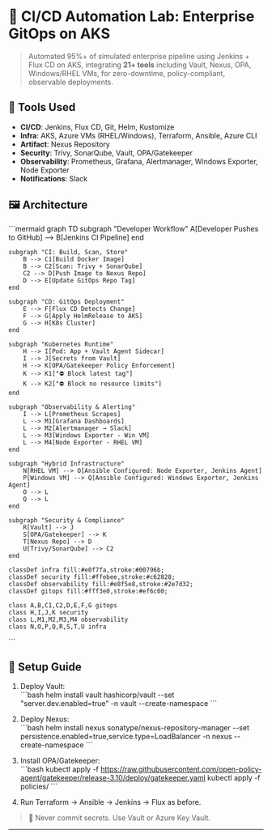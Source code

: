 # 🚀 CI/CD Automation Lab: Enterprise GitOps on AKS

> Automated 95%+ of simulated enterprise pipeline using Jenkins + Flux CD on AKS, integrating **21+ tools** including Vault, Nexus, OPA, Windows/RHEL VMs, for zero-downtime, policy-compliant, observable deployments.

## 🧰 Tools Used
- **CI/CD**: Jenkins, Flux CD, Git, Helm, Kustomize
- **Infra**: AKS, Azure VMs (RHEL/Windows), Terraform, Ansible, Azure CLI
- **Artifact**: Nexus Repository
- **Security**: Trivy, SonarQube, Vault, OPA/Gatekeeper
- **Observability**: Prometheus, Grafana, Alertmanager, Windows Exporter, Node Exporter
- **Notifications**: Slack

## 🖼️ Architecture
\`\`\`mermaid
graph TD
    subgraph "Developer Workflow"
        A[Developer Pushes to GitHub] --> B[Jenkins CI Pipeline]
    end

    subgraph "CI: Build, Scan, Store"
        B --> C1[Build Docker Image]
        B --> C2[Scan: Trivy + SonarQube]
        C2 --> D[Push Image to Nexus Repo]
        D --> E[Update GitOps Repo Tag]
    end

    subgraph "CD: GitOps Deployment"
        E --> F[Flux CD Detects Change]
        F --> G[Apply HelmRelease to AKS]
        G --> H[K8s Cluster]
    end

    subgraph "Kubernetes Runtime"
        H --> I[Pod: App + Vault Agent Sidecar]
        I --> J[Secrets from Vault]
        H --> K[OPA/Gatekeeper Policy Enforcement]
        K --> K1["⛔ Block latest tag"]
        K --> K2["⛔ Block no resource limits"]
    end

    subgraph "Observability & Alerting"
        I --> L[Prometheus Scrapes]
        L --> M1[Grafana Dashboards]
        L --> M2[Alertmanager → Slack]
        L --> M3[Windows Exporter - Win VM]
        L --> M4[Node Exporter - RHEL VM]
    end

    subgraph "Hybrid Infrastructure"
        N[RHEL VM] --> O[Ansible Configured: Node Exporter, Jenkins Agent]
        P[Windows VM] --> Q[Ansible Configured: Windows Exporter, Jenkins Agent]
        O --> L
        Q --> L
    end

    subgraph "Security & Compliance"
        R[Vault] --> J
        S[OPA/Gatekeeper] --> K
        T[Nexus Repo] --> D
        U[Trivy/SonarQube] --> C2
    end

    classDef infra fill:#e0f7fa,stroke:#00796b;
    classDef security fill:#ffebee,stroke:#c62828;
    classDef observability fill:#e8f5e8,stroke:#2e7d32;
    classDef gitops fill:#fff3e0,stroke:#ef6c00;

    class A,B,C1,C2,D,E,F,G gitops
    class H,I,J,K security
    class L,M1,M2,M3,M4 observability
    class N,O,P,Q,R,S,T,U infra
\`\`\`

## 🚦 Setup Guide

1. Deploy Vault:  
   \`\`\`bash
   helm install vault hashicorp/vault --set "server.dev.enabled=true" -n vault --create-namespace
   \`\`\`

2. Deploy Nexus:  
   \`\`\`bash
   helm install nexus sonatype/nexus-repository-manager --set persistence.enabled=true,service.type=LoadBalancer -n nexus --create-namespace
   \`\`\`

3. Install OPA/Gatekeeper:  
   \`\`\`bash
   kubectl apply -f https://raw.githubusercontent.com/open-policy-agent/gatekeeper/release-3.10/deploy/gatekeeper.yaml
   kubectl apply -f policies/
   \`\`\`

4. Run Terraform → Ansible → Jenkins → Flux as before.

> 🔐 Never commit secrets. Use Vault or Azure Key Vault.

---
